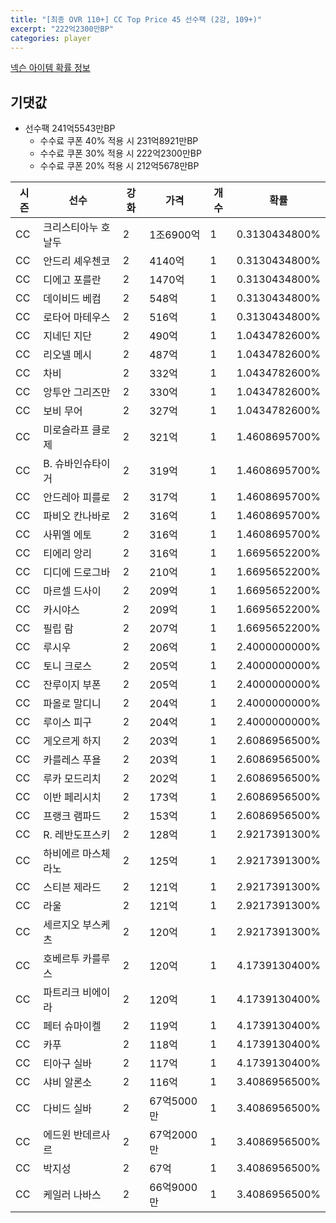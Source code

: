 ```yaml
---
title: "[최종 OVR 110+] CC Top Price 45 선수팩 (2강, 109+)"
excerpt: "222억2300만BP"
categories: player
---
```

[넥슨 아이템 확률 정보](http://iteminfo.nexon.com/probability/fo4?sn=7343)

## 기댓값
  - 선수팩 241억5543만BP
    - 수수료 쿠폰 40% 적용 시 231억8921만BP
    - 수수료 쿠폰 30% 적용 시 222억2300만BP
    - 수수료 쿠폰 20% 적용 시 212억5678만BP


|시즌|선수|강화|가격|개수|확률|
|---|---|---|---|---|---|
|CC|크리스티아누 호날두|2|1조6900억|1|0.3130434800%|
|CC|안드리 셰우첸코|2|4140억|1|0.3130434800%|
|CC|디에고 포를란|2|1470억|1|0.3130434800%|
|CC|데이비드 베컴|2|548억|1|0.3130434800%|
|CC|로타어 마테우스|2|516억|1|0.3130434800%|
|CC|지네딘 지단|2|490억|1|1.0434782600%|
|CC|리오넬 메시|2|487억|1|1.0434782600%|
|CC|차비|2|332억|1|1.0434782600%|
|CC|앙투안 그리즈만|2|330억|1|1.0434782600%|
|CC|보비 무어|2|327억|1|1.0434782600%|
|CC|미로슬라프 클로제|2|321억|1|1.4608695700%|
|CC|B. 슈바인슈타이거|2|319억|1|1.4608695700%|
|CC|안드레아 피를로|2|317억|1|1.4608695700%|
|CC|파비오 칸나바로|2|316억|1|1.4608695700%|
|CC|사뮈엘 에토|2|316억|1|1.4608695700%|
|CC|티에리 앙리|2|316억|1|1.6695652200%|
|CC|디디에 드로그바|2|210억|1|1.6695652200%|
|CC|마르셀 드사이|2|209억|1|1.6695652200%|
|CC|카시야스|2|209억|1|1.6695652200%|
|CC|필립 람|2|207억|1|1.6695652200%|
|CC|루시우|2|206억|1|2.4000000000%|
|CC|토니 크로스|2|205억|1|2.4000000000%|
|CC|잔루이지 부폰|2|205억|1|2.4000000000%|
|CC|파올로 말디니|2|204억|1|2.4000000000%|
|CC|루이스 피구|2|204억|1|2.4000000000%|
|CC|게오르게 하지|2|203억|1|2.6086956500%|
|CC|카를레스 푸욜|2|203억|1|2.6086956500%|
|CC|루카 모드리치|2|202억|1|2.6086956500%|
|CC|이반 페리시치|2|173억|1|2.6086956500%|
|CC|프랭크 램파드|2|153억|1|2.6086956500%|
|CC|R. 레반도프스키|2|128억|1|2.9217391300%|
|CC|하비에르 마스체라노|2|125억|1|2.9217391300%|
|CC|스티븐 제라드|2|121억|1|2.9217391300%|
|CC|라울|2|121억|1|2.9217391300%|
|CC|세르지오 부스케츠|2|120억|1|2.9217391300%|
|CC|호베르투 카를루스|2|120억|1|4.1739130400%|
|CC|파트리크 비에이라|2|120억|1|4.1739130400%|
|CC|페터 슈마이켈|2|119억|1|4.1739130400%|
|CC|카푸|2|118억|1|4.1739130400%|
|CC|티아구 실바|2|117억|1|4.1739130400%|
|CC|샤비 알론소|2|116억|1|3.4086956500%|
|CC|다비드 실바|2|67억5000만|1|3.4086956500%|
|CC|에드윈 반데르사르|2|67억2000만|1|3.4086956500%|
|CC|박지성|2|67억|1|3.4086956500%|
|CC|케일러 나바스|2|66억9000만|1|3.4086956500%|
